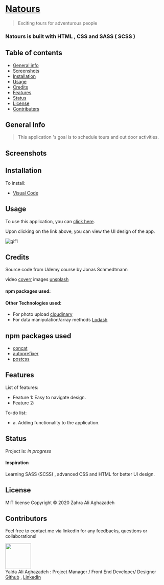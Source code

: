 # [Natours](https://zahraaliaghazadeh.github.io/Natours/index.html)
>Exciting tours for adventurous people



###  Natours is built with HTML , CSS and SASS ( SCSS )

## Table of contents
* [General info](#general-info) 
* [Screenshots](#screenshots) 
* [Installation](#installation) 
* [Usage](#usage)
* [Credits](#credits)
* [Features](#features) 
* [Status](#status) 
* [License](#license) 
* [Contributers](#contributers)


## General Info

> This application 's goal is to schedule tours and out door activities.


## Screenshots






## Installation
To install:
* [Visual Code](https://code.visualstudio.com/docs/setup/setup-overview)




## Usage 

To use this application, you can [click here](https://zahraaliaghazadeh.github.io/Natours/index.html).

Upon clicking on the link above, you can view the UI design of the app.

![gif1](./public/assets/images/gif1.gif)




## Credits

Source code from Udemy course by Jonas Schmedtmann

video  [coverr](https://www.coverr.co)
images  [unsplash](https://www.unsplash.com)

#### npm packages used:


#### Other Technologies used:
* For photo upload [cloudinary](https://cloudinary.com/)
* For data manipulation/array methods [Lodash](https://lodash.com/)

## npm packages used
* [concat](https://www.npmjs.com/package/concat)
* [autoprefixer](https://www.npmjs.com/package/autoprefixer)
* [postcss](https://www.npmjs.com/package/postcss)

## Features
List of features:
* Feature 1: Easy to navigate design.
* Feature 2: 




To-do list:
* a. Adding functionality to the application.






## Status
Project is:  _in progress_

#### Inspiration
Learning SASS (SCSS) , advanced CSS and HTML for better UI design.


## License

MIT license 
Copyright © 2020 Zahra Ali Aghazadeh 



## Contributors

Feel free to contact me via linkedIn for any feedbacks, questions or collaborations! 


<img src="./src/assets/images/Yalda1.png" width="80px"> <br>
Yalda Ali Aghazadeh : Project Manager / Front End Developer/ Designer
[Github](https://github.com/zahraaliaghazadeh) ,
[LinkedIn](https://www.linkedin.com/in/zahraaliaghazadeh/)


























